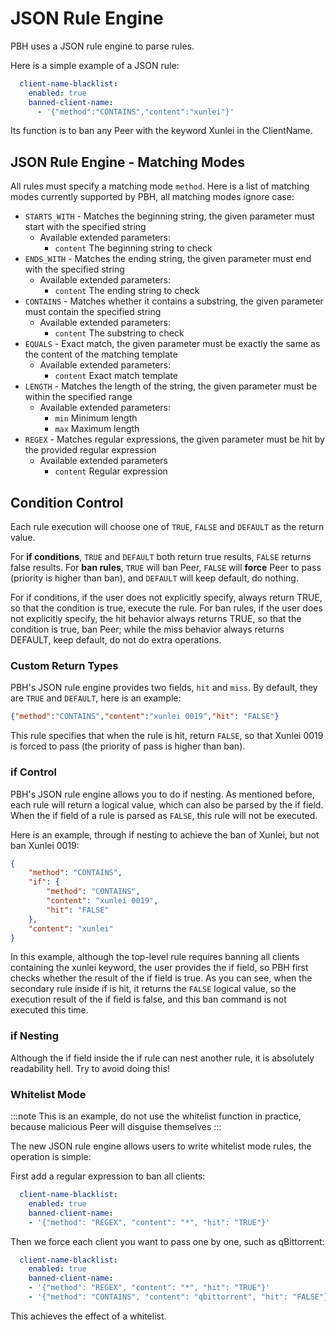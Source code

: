 # JSON Rule Engine
PBH uses a JSON rule engine to parse rules.

Here is a simple example of a JSON rule:

```yaml
  client-name-blacklist:
    enabled: true
    banned-client-name:
      - '{"method":"CONTAINS","content":"xunlei"}'
```

Its function is to ban any Peer with the keyword Xunlei in the ClientName.

## JSON Rule Engine - Matching Modes

All rules must specify a matching mode `method`. Here is a list of matching modes currently supported by PBH, all matching modes ignore case:

* `STARTS_WITH` - Matches the beginning string, the given parameter must start with the specified string
  * Available extended parameters:
    * `content` The beginning string to check
* `ENDS_WITH` - Matches the ending string, the given parameter must end with the specified string
  * Available extended parameters:
    * `content` The ending string to check
* `CONTAINS` - Matches whether it contains a substring, the given parameter must contain the specified string
  * Available extended parameters:
    * `content` The substring to check
* `EQUALS` - Exact match, the given parameter must be exactly the same as the content of the matching template
  * Available extended parameters:
    * `content` Exact match template
* `LENGTH` - Matches the length of the string, the given parameter must be within the specified range
  * Available extended parameters:
    * `min` Minimum length
    * `max` Maximum length
* `REGEX` - Matches regular expressions, the given parameter must be hit by the provided regular expression
  * Available extended parameters
    * `content` Regular expression

## Condition Control

Each rule execution will choose one of `TRUE`, `FALSE` and `DEFAULT` as the return value.

For **if conditions**, `TRUE` and `DEFAULT` both return true results, `FALSE` returns false results.
For **ban rules**, `TRUE` will ban Peer, `FALSE` will **force** Peer to pass (priority is higher than ban), and `DEFAULT` will keep default, do nothing.

For if conditions, if the user does not explicitly specify, always return TRUE, so that the condition is true, execute the rule.
For ban rules, if the user does not explicitly specify, the hit behavior always returns TRUE, so that the condition is true, ban Peer; while the miss behavior always returns DEFAULT, keep default, do not do extra operations.

### Custom Return Types

PBH's JSON rule engine provides two fields, `hit` and `miss`. By default, they are `TRUE` and `DEFAULT`, here is an example:

```json
{"method":"CONTAINS","content":"xunlei 0019","hit": "FALSE"}
```

This rule specifies that when the rule is hit, return `FALSE`, so that Xunlei 0019 is forced to pass (the priority of pass is higher than ban).

### if Control

PBH's JSON rule engine allows you to do if nesting. As mentioned before, each rule will return a logical value, which can also be parsed by the if field. When the if field of a rule is parsed as `FALSE`, this rule will not be executed.

Here is an example, through if nesting to achieve the ban of Xunlei, but not ban Xunlei 0019:

```json
{
	"method": "CONTAINS",
	"if": {
		"method": "CONTAINS",
		"content": "xunlei 0019",
		"hit": "FALSE"
	},
	"content": "xunlei"
}
```

In this example, although the top-level rule requires banning all clients containing the xunlei keyword, the user provides the if field, so PBH first checks whether the result of the if field is true. As you can see, when the secondary rule inside if is hit, it returns the `FALSE` logical value, so the execution result of the if field is false, and this ban command is not executed this time.

### if Nesting

Although the if field inside the if rule can nest another rule, it is absolutely readability hell. Try to avoid doing this!

### Whitelist Mode

:::note
This is an example, do not use the whitelist function in practice, because malicious Peer will disguise themselves
:::

The new JSON rule engine allows users to write whitelist mode rules, the operation is simple:

First add a regular expression to ban all clients:
```yaml
  client-name-blacklist:
    enabled: true
    banned-client-name:
    - '{"method": "REGEX", "content": "*", "hit": "TRUE"}'
```

Then we force each client you want to pass one by one, such as qBittorrent:

```yaml
  client-name-blacklist:
    enabled: true
    banned-client-name:
    - '{"method": "REGEX", "content": "*", "hit": "TRUE"}'
    - '{"method": "CONTAINS", "content": "qbittorrent", "hit": "FALSE"}'
```

This achieves the effect of a whitelist.
